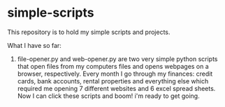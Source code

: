 # simple-scripts

This repository is to hold my simple scripts and projects.

What I have so far:
1. file-opener.py and web-opener.py are two very simple python scripts that open files from my computers files and opens webpages on a browser, respectively.
   Every month I go through my finances: credit cards, bank accounts, rental properties and everything else which required me opening 7 different websites and
   6 excel spread sheets. Now I can click these scripts and boom! i'm ready to get going.
   
